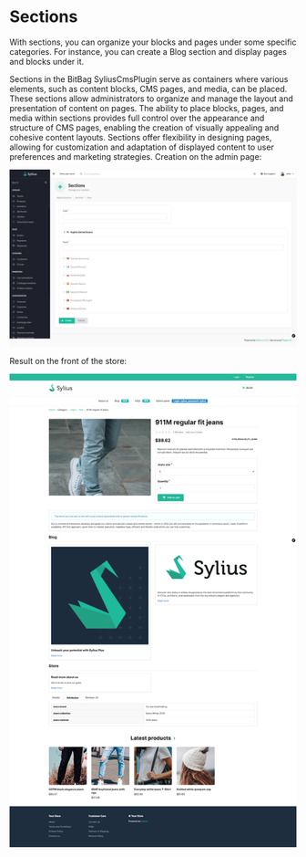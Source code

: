 # Sections

With sections, you can organize your blocks and pages under some specific categories.
For instance, you can create a Blog section and display pages and blocks under it.

Sections in the BitBag SyliusCmsPlugin serve as containers where various elements, such as content blocks, CMS pages,
and media, can be placed. These sections allow administrators to organize and manage the layout and presentation of content on pages.
The ability to place blocks, pages, and media within sections provides full control over the appearance and structure of CMS pages,
enabling the creation of visually appealing and cohesive content layouts. Sections offer flexibility in designing pages,
allowing for customization and adaptation of displayed content to user preferences and marketing strategies.
Creation on the admin page:

![Screenshot showing content management config in admin](sections_create_cms.png)

Result on the front of the store:

![Screenshot showing content management config in admin](section_cms_result.png)


